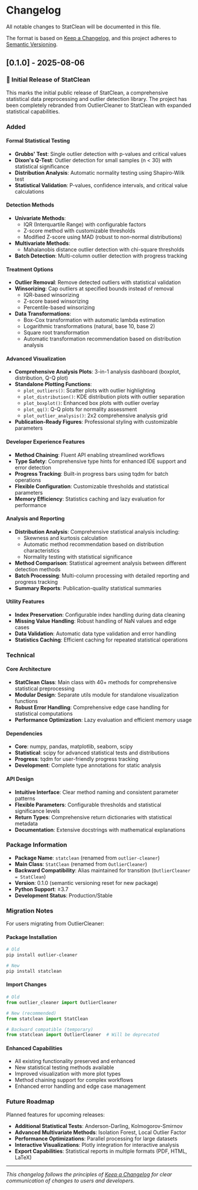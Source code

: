 # Changelog

All notable changes to StatClean will be documented in this file.

The format is based on [Keep a Changelog](https://keepachangelog.com/en/1.0.0/),
and this project adheres to [Semantic Versioning](https://semver.org/spec/v2.0.0.html).

## [0.1.0] - 2025-08-06

### 🎉 Initial Release of StatClean

This marks the initial public release of StatClean, a comprehensive statistical data preprocessing and outlier detection library. The project has been completely rebranded from OutlierCleaner to StatClean with expanded statistical capabilities.

### Added

#### **Formal Statistical Testing**
- **Grubbs' Test**: Single outlier detection with p-values and critical values
- **Dixon's Q-Test**: Outlier detection for small samples (n < 30) with statistical significance
- **Distribution Analysis**: Automatic normality testing using Shapiro-Wilk test
- **Statistical Validation**: P-values, confidence intervals, and critical value calculations

#### **Detection Methods**
- **Univariate Methods**: 
  - IQR (Interquartile Range) with configurable factors
  - Z-score method with customizable thresholds
  - Modified Z-score using MAD (robust to non-normal distributions)
- **Multivariate Methods**: 
  - Mahalanobis distance outlier detection with chi-square thresholds
- **Batch Detection**: Multi-column outlier detection with progress tracking

#### **Treatment Options**
- **Outlier Removal**: Remove detected outliers with statistical validation
- **Winsorizing**: Cap outliers at specified bounds instead of removal
  - IQR-based winsorizing
  - Z-score based winsorizing  
  - Percentile-based winsorizing
- **Data Transformations**:
  - Box-Cox transformation with automatic lambda estimation
  - Logarithmic transformations (natural, base 10, base 2)
  - Square root transformation
  - Automatic transformation recommendation based on distribution analysis

#### **Advanced Visualization**
- **Comprehensive Analysis Plots**: 3-in-1 analysis dashboard (boxplot, distribution, Q-Q plot)
- **Standalone Plotting Functions**: 
  - `plot_outliers()`: Scatter plots with outlier highlighting
  - `plot_distribution()`: KDE distribution plots with outlier separation
  - `plot_boxplot()`: Enhanced box plots with outlier overlay
  - `plot_qq()`: Q-Q plots for normality assessment
  - `plot_outlier_analysis()`: 2x2 comprehensive analysis grid
- **Publication-Ready Figures**: Professional styling with customizable parameters

#### **Developer Experience Features**
- **Method Chaining**: Fluent API enabling streamlined workflows
- **Type Safety**: Comprehensive type hints for enhanced IDE support and error detection
- **Progress Tracking**: Built-in progress bars using tqdm for batch operations
- **Flexible Configuration**: Customizable thresholds and statistical parameters
- **Memory Efficiency**: Statistics caching and lazy evaluation for performance

#### **Analysis and Reporting**
- **Distribution Analysis**: Comprehensive statistical analysis including:
  - Skewness and kurtosis calculation
  - Automatic method recommendation based on distribution characteristics
  - Normality testing with statistical significance
- **Method Comparison**: Statistical agreement analysis between different detection methods
- **Batch Processing**: Multi-column processing with detailed reporting and progress tracking
- **Summary Reports**: Publication-quality statistical summaries

#### **Utility Features**
- **Index Preservation**: Configurable index handling during data cleaning
- **Missing Value Handling**: Robust handling of NaN values and edge cases
- **Data Validation**: Automatic data type validation and error handling
- **Statistics Caching**: Efficient caching for repeated statistical operations

### Technical

#### **Core Architecture**
- **StatClean Class**: Main class with 40+ methods for comprehensive statistical preprocessing
- **Modular Design**: Separate utils module for standalone visualization functions
- **Robust Error Handling**: Comprehensive edge case handling for statistical computations
- **Performance Optimization**: Lazy evaluation and efficient memory usage

#### **Dependencies**
- **Core**: numpy, pandas, matplotlib, seaborn, scipy
- **Statistical**: scipy for advanced statistical tests and distributions
- **Progress**: tqdm for user-friendly progress tracking
- **Development**: Complete type annotations for static analysis

#### **API Design**
- **Intuitive Interface**: Clear method naming and consistent parameter patterns
- **Flexible Parameters**: Configurable thresholds and statistical significance levels
- **Return Types**: Comprehensive return dictionaries with statistical metadata
- **Documentation**: Extensive docstrings with mathematical explanations

### Package Information

- **Package Name**: `statclean` (renamed from `outlier-cleaner`)
- **Main Class**: `StatClean` (renamed from `OutlierCleaner`)
- **Backward Compatibility**: Alias maintained for transition (`OutlierCleaner = StatClean`)
- **Version**: 0.1.0 (semantic versioning reset for new package)
- **Python Support**: ≥3.7
- **Development Status**: Production/Stable

### Migration Notes

For users migrating from OutlierCleaner:

#### **Package Installation**
```bash
# Old
pip install outlier-cleaner

# New  
pip install statclean
```

#### **Import Changes**
```python
# Old
from outlier_cleaner import OutlierCleaner

# New (recommended)
from statclean import StatClean

# Backward compatible (temporary)
from statclean import OutlierCleaner  # Will be deprecated
```

#### **Enhanced Capabilities**
- All existing functionality preserved and enhanced
- New statistical testing methods available
- Improved visualization with more plot types
- Method chaining support for complex workflows
- Enhanced error handling and edge case management

### Future Roadmap

Planned features for upcoming releases:

- **Additional Statistical Tests**: Anderson-Darling, Kolmogorov-Smirnov
- **Advanced Multivariate Methods**: Isolation Forest, Local Outlier Factor
- **Performance Optimizations**: Parallel processing for large datasets
- **Interactive Visualizations**: Plotly integration for interactive analysis
- **Export Capabilities**: Statistical reports in multiple formats (PDF, HTML, LaTeX)

---

*This changelog follows the principles of [Keep a Changelog](https://keepachangelog.com/en/1.0.0/) for clear communication of changes to users and developers.*